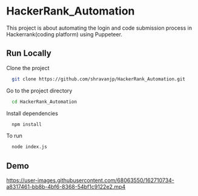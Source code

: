
# HackerRank_Automation

This project is about automating the login and code submission process in Hackerrank(coding platform) using Puppeteer.




## Run Locally

Clone the project

```bash
  git clone https://github.com/shravanjp/HackerRank_Automation.git
```

Go to the project directory

```bash
  cd HackerRank_Automation
```

Install dependencies

```bash
  npm install
```

To run

```bash
  node index.js
```




## Demo




https://user-images.githubusercontent.com/68063550/162710734-a8317461-bb8b-4bf6-8368-54bf1c9122e2.mp4






